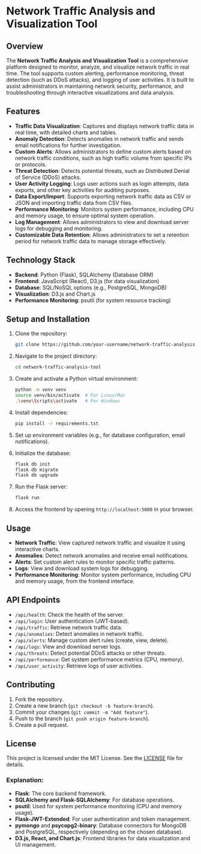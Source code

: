 # Network Traffic Analysis and Visualization Tool

## Overview

The **Network Traffic Analysis and Visualization Tool** is a comprehensive platform designed to monitor, analyze, and visualize network traffic in real time. The tool supports custom alerting, performance monitoring, threat detection (such as DDoS attacks), and logging of user activities. It is built to assist administrators in maintaining network security, performance, and troubleshooting through interactive visualizations and data analysis.

## Features

- **Traffic Data Visualization**: Captures and displays network traffic data in real time, with detailed charts and tables.
- **Anomaly Detection**: Detects anomalies in network traffic and sends email notifications for further investigation.
- **Custom Alerts**: Allows administrators to define custom alerts based on network traffic conditions, such as high traffic volume from specific IPs or protocols.
- **Threat Detection**: Detects potential threats, such as Distributed Denial of Service (DDoS) attacks.
- **User Activity Logging**: Logs user actions such as login attempts, data exports, and other key activities for auditing purposes.
- **Data Export/Import**: Supports exporting network traffic data as CSV or JSON and importing traffic data from CSV files.
- **Performance Monitoring**: Monitors system performance, including CPU and memory usage, to ensure optimal system operation.
- **Log Management**: Allows administrators to view and download server logs for debugging and monitoring.
- **Customizable Data Retention**: Allows administrators to set a retention period for network traffic data to manage storage effectively.

## Technology Stack

- **Backend**: Python (Flask), SQLAlchemy (Database ORM)
- **Frontend**: JavaScript (React), D3.js (for data visualization)
- **Database**: SQL/NoSQL options (e.g., PostgreSQL, MongoDB)
- **Visualization**: D3.js and Chart.js
- **Performance Monitoring**: psutil (for system resource tracking)

## Setup and Installation

1. Clone the repository:
   ```bash
   git clone https://github.com/your-username/network-traffic-analysis-tool.git
   ```

2. Navigate to the project directory:
   ```bash
   cd network-traffic-analysis-tool
   ```

3. Create and activate a Python virtual environment:
   ```bash
   python -m venv venv
   source venv/bin/activate  # For Linux/Mac
   .\venv\Scripts\activate   # For Windows
   ```

4. Install dependencies:
   ```bash
   pip install -r requirements.txt
   ```

5. Set up environment variables (e.g., for database configuration, email notifications).

6. Initialize the database:
   ```bash
   flask db init
   flask db migrate
   flask db upgrade
   ```

7. Run the Flask server:
   ```bash
   flask run
   ```

8. Access the frontend by opening `http://localhost:5000` in your browser.

## Usage

- **Network Traffic**: View captured network traffic and visualize it using interactive charts.
- **Anomalies**: Detect network anomalies and receive email notifications.
- **Alerts**: Set custom alert rules to monitor specific traffic patterns.
- **Logs**: View and download system logs for debugging.
- **Performance Monitoring**: Monitor system performance, including CPU and memory usage, from the frontend interface.

## API Endpoints

- `/api/health`: Check the health of the server.
- `/api/login`: User authentication (JWT-based).
- `/api/traffic`: Retrieve network traffic data.
- `/api/anomalies`: Detect anomalies in network traffic.
- `/api/alerts`: Manage custom alert rules (create, view, delete).
- `/api/logs`: View and download server logs.
- `/api/threats`: Detect potential DDoS attacks or other threats.
- `/api/performance`: Get system performance metrics (CPU, memory).
- `/api/user_activity`: Retrieve logs of user activities.

## Contributing

1. Fork the repository.
2. Create a new branch (`git checkout -b feature-branch`).
3. Commit your changes (`git commit -m "Add feature"`).
4. Push to the branch (`git push origin feature-branch`).
5. Create a pull request.

## License

This project is licensed under the MIT License. See the [LICENSE](LICENSE) file for details.

### **Explanation:**
- **Flask**: The core backend framework.
- **SQLAlchemy and Flask-SQLAlchemy**: For database operations.
- **psutil**: Used for system performance monitoring (CPU and memory usage).
- **Flask-JWT-Extended**: For user authentication and token management.
- **pymongo** and **psycopg2-binary**: Database connectors for MongoDB and PostgreSQL, respectively (depending on the chosen database).
- **D3.js, React, and Chart.js**: Frontend libraries for data visualization and UI management.
